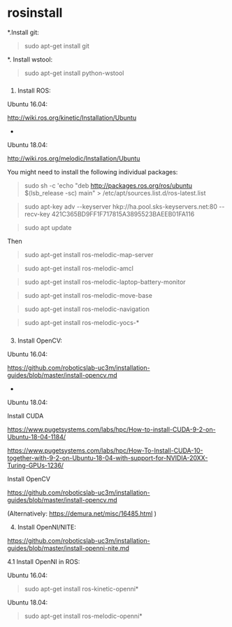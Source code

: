 # rosinstall

*.Install git:

> sudo apt-get install git

*. Install wstool:

> sudo apt-get install python-wstool

#####
#####

1. Install ROS:

Ubuntu 16.04:

http://wiki.ros.org/kinetic/Installation/Ubuntu

*

Ubuntu 18.04:

http://wiki.ros.org/melodic/Installation/Ubuntu

You might need to install the following individual packages:

> sudo sh -c 'echo "deb http://packages.ros.org/ros/ubuntu $(lsb_release -sc) main" > /etc/apt/sources.list.d/ros-latest.list

> sudo apt-key adv --keyserver hkp://ha.pool.sks-keyservers.net:80 --recv-key 421C365BD9FF1F717815A3895523BAEEB01FA116

> sudo apt update

Then

> sudo apt-get install ros-melodic-map-server

> sudo apt-get install ros-melodic-amcl

> sudo apt-get install ros-melodic-laptop-battery-monitor

> sudo apt-get install ros-melodic-move-base

> sudo apt-get install ros-melodic-navigation

> sudo apt-get install ros-melodic-yocs-*

#####
#####

3. Install OpenCV:

Ubuntu 16.04:

https://github.com/roboticslab-uc3m/installation-guides/blob/master/install-opencv.md

*

Ubuntu 18.04:

Install CUDA

https://www.pugetsystems.com/labs/hpc/How-to-install-CUDA-9-2-on-Ubuntu-18-04-1184/


https://www.pugetsystems.com/labs/hpc/How-To-Install-CUDA-10-together-with-9-2-on-Ubuntu-18-04-with-support-for-NVIDIA-20XX-Turing-GPUs-1236/


Install OpenCV

https://github.com/roboticslab-uc3m/installation-guides/blob/master/install-opencv.md

(Alternatively: https://demura.net/misc/16485.html )


4. Install OpenNI/NITE:

https://github.com/roboticslab-uc3m/installation-guides/blob/master/install-openni-nite.md


4.1 Install OpenNI in ROS:

Ubuntu 16.04:

> sudo apt-get install ros-kinetic-openni*


Ubuntu 18.04:

> sudo apt-get install ros-melodic-openni*
